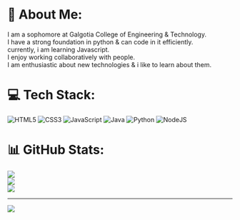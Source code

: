 # 💫 About Me:
I am a sophomore at Galgotia College of Engineering & Technology.<br>I have a strong foundation in python & can code in it efficiently.<br>currently, i am learning Javascript.<br>I enjoy working collaboratively with people.<br>I am enthusiastic about new technologies & i like to learn about them.


# 💻 Tech Stack:
![HTML5](https://img.shields.io/badge/html5-%23E34F26.svg?style=flat-square&logo=html5&logoColor=white) ![CSS3](https://img.shields.io/badge/css3-%231572B6.svg?style=flat-square&logo=css3&logoColor=white) ![JavaScript](https://img.shields.io/badge/javascript-%23323330.svg?style=flat-square&logo=javascript&logoColor=%23F7DF1E) ![Java](https://img.shields.io/badge/java-%23ED8B00.svg?style=flat-square&logo=java&logoColor=white) ![Python](https://img.shields.io/badge/python-3670A0?style=flat-square&logo=python&logoColor=ffdd54) ![NodeJS](https://img.shields.io/badge/node.js-6DA55F?style=flat-square&logo=node.js&logoColor=white)
# 📊 GitHub Stats:
![](https://github-readme-stats.vercel.app/api?username=Harsh-Mishra-3692&theme=dark&hide_border=false&include_all_commits=false&count_private=false)<br/>
![](https://github-readme-streak-stats.herokuapp.com/?user=Harsh-Mishra-3692&theme=dark&hide_border=false)<br/>
![](https://github-readme-stats.vercel.app/api/top-langs/?username=Harsh-Mishra-3692&theme=dark&hide_border=false&include_all_commits=false&count_private=false&layout=compact)

---
[![](https://visitcount.itsvg.in/api?id=Harsh-Mishra-3692&icon=0&color=0)](https://visitcount.itsvg.in)

<!-- Proudly created with GPRM ( https://gprm.itsvg.in ) -->
